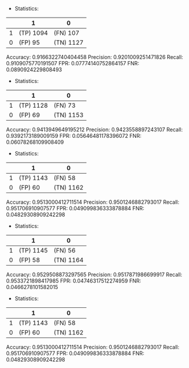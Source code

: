 * Statistics: 

|          |    1     |    0     |
|----------|----------|----------|
|    1     |(TP) 1094 | (FN) 107 |
|    0     | (FP) 95  |(TN) 1127 |
Accuracy: 0.9166322740404458
Precision: 0.9201009251471826
Recall: 0.9109075770191507
FPR: 0.07774140752864157
FNR: 0.0890924229808493
* Statistics: 

|          |    1     |    0     |
|----------|----------|----------|
|    1     |(TP) 1128 | (FN) 73  |
|    0     | (FP) 69  |(TN) 1153 |
Accuracy: 0.9413949649195212
Precision: 0.9423558897243107
Recall: 0.9392173189009159
FPR: 0.05646481178396072
FNR: 0.06078268109908409
* Statistics: 

|          |    1     |    0     |
|----------|----------|----------|
|    1     |(TP) 1143 | (FN) 58  |
|    0     | (FP) 60  |(TN) 1162 |
Accuracy: 0.9513000412711514
Precision: 0.9501246882793017
Recall: 0.951706910907577
FPR: 0.049099836333878884
FNR: 0.04829308909242298
* Statistics: 

|          |    1     |    0     |
|----------|----------|----------|
|    1     |(TP) 1145 | (FN) 56  |
|    0     | (FP) 58  |(TN) 1164 |
Accuracy: 0.9529508873297565
Precision: 0.9517871986699917
Recall: 0.9533721898417985
FPR: 0.04746317512274959
FNR: 0.0466278101582015
* Statistics: 

|          |    1     |    0     |
|----------|----------|----------|
|    1     |(TP) 1143 | (FN) 58  |
|    0     | (FP) 60  |(TN) 1162 |
Accuracy: 0.9513000412711514
Precision: 0.9501246882793017
Recall: 0.951706910907577
FPR: 0.049099836333878884
FNR: 0.04829308909242298
